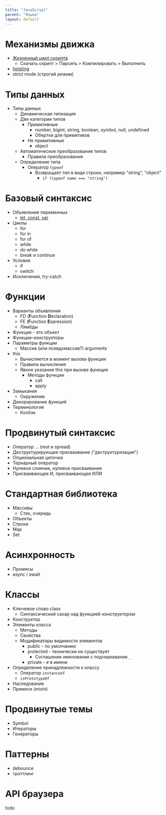 ```yaml
---
title: "JavaScript"
parent: "Языки"
layout: default
---
```






# Механизмы движка

- [Жизненный цикл скрипта](механизмы-движка#жизненный-цикл-скрипта)
  - Скачать скрипт > Парсить > Компилировать > Выполнить
- [hoisting](механизмы-движка#hoisting)
- strict mode (строгий режим)

# Типы данных

- Типы данных
  - Динамическая типизация
  - Две категории типов
    - Примитивные
      - number, bigint, string, boolean, symbol, null, undefined
      - Обертки для примитивов
    - Не примитивные
      - object
  - Автоматическое преобразование типов
    - Правила преобразования
  - Определение типа
    - Оператор `typeof`
      - Возвращает тип в виде строки, например "string", "object"
        - `if (typeof name === "string")`

# Базовый синтаксис

- Объявление переменных
  - [let, const, var](базовый-синтаксис#let-const-var)
- Циклы
  - for
  - for in
  - for of
  - while
  - do while
  - break и continue
- Условия
  - if
  - switch
- Исключения, try-catch



# Функции

- Варианты объявления
  - FD (**F**unction **D**eclaration)
  - FE (**F**unction **E**xpression)
  - Лямбды
- Функция - это объект
- Функции-конструкторы
- Параметры функции
  - Массив (или псевдомассив?) arguments
- this
  - Вычисляется в момент вызова функции
  - Правила вычисления
  - Явное указание this при вызове функции
    - Методы функции
      - call
      - apply
- Замыкания
  - Окружение
- Декорирование функций
- Терминология
  - Колбэк



# Продвинутый синтаксис

- Оператор ... (rest и spread)
- Деструктурирующее присваивание ("деструктуризация")
- Опциональная цепочка
- Тернарный оператор
- Нулевое слияние, нулевое присваивание
- Присваивающее И, присваивающее ИЛИ

# Стандартная библиотека

- Массивы
  - Стек, очередь
- Объекты
- Строки
- Map
- Set

# Асинхронность

- Промисы
- async / await



# Классы

- Ключевое слово class
  - Синтаксический сахар над функцией-конструктором
- Конструктор
- Элементы класса
  - Методы
  - Свойства
  - Модификаторы видимости элементов
    - public - по умолчанию
    - protected - технически не существует
      - Соглашение именования с подчеркивания `_`
    - private - `#` в имени 
- Определение принадлежности к классу
  - Оператор `instanceof`
  - `isPrototypeOf`
- Наследование
- Примеси (mixin)

# Продвинутые темы

- Symbol
- Итераторы
- Генераторы

# Паттерны

- debounce
- троттлинг



# API браузера

todo